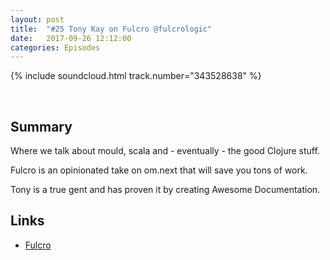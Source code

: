 ```yaml
---
layout: post
title:  "#25 Tony Kay on Fulcro @fulcrologic"
date:   2017-09-26 12:12:00
categories: Episodes
---
```


{% include soundcloud.html track.number="343528638" %}

<br>

## Summary

Where we talk about mould, scala and - eventually - the good Clojure stuff.

Fulcro is an opinionated take on om.next that will save you tons of work.

Tony is a true gent and has proven it by creating Awesome Documentation.

## Links

- <a href="https://fulcrologic.github.io/fulcro/benefits.html" target="_blank">Fulcro</a>
